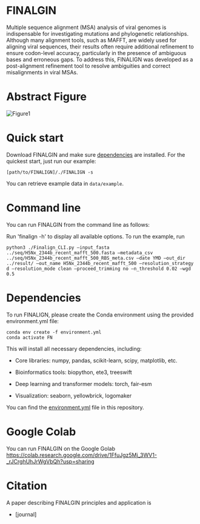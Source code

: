 # FINALGIN
Multiple sequence alignment (MSA) analysis of viral genomes is indispensable for investigating mutations and phylogenetic relationships. Although many alignment tools, such as MAFFT, are widely used for aligning viral sequences, their results often require additional refinement to ensure codon-level accuracy, particularly in the presence of ambiguous bases and erroneous gaps. To address this, FINALIGN was developed as a post-alignment refinement tool to resolve ambiguities and correct misalignments in viral MSAs.

# Abstract Figure

![Figure1](https://github.com/user-attachments/assets/0ae0edb2-7b5a-49dd-afbc-bc674bece8e8)

# Quick start
Download FINALGIN and make sure [dependencies](#dependencies-and-os) are installed. For the quickest start, just run our example:

`[path/to/FINALIGN]/./FINALIGN -s`

You can retrieve example data in `data/example`.

# Command line
You can run FINALGIN from the command line as follows:

Run 'finalign -h' to display all available options. 
To run the example, run

```
python3 ./Finalign_CLI.py —input_fasta ../seq/H5Nx_2344b_recent_mafft_500.fasta —metadata_csv ../seq/H5Nx_2344b_recent_mafft_500_RBS_meta.csv —date YMD —out_dir ../result/ —out_name H5Nx_2344b_recent_mafft_500 —resolution_strategy d —resolution_mode clean —proceed_trimming no —n_threshold 0.02 —wgd 0.5
```

# Dependencies
To run FINALIGN, please create the Conda environment using the provided environment.yml file:
```
conda env create -f environment.yml
conda activate FN
```

This will install all necessary dependencies, including:

* Core libraries: numpy, pandas, scikit-learn, scipy, matplotlib, etc.

* Bioinformatics tools: biopython, ete3, treeswift

* Deep learning and transformer models: torch, fair-esm

* Visualization: seaborn, yellowbrick, logomaker

You can find the [environment.yml]() file in this repository.

# Google Colab
You can run FINALGIN on the Google Golab https://colab.research.google.com/drive/1FfuJgz5Mj_3WV1-_rJCrghUhJrWgVbQh?usp=sharing


# Citation
A paper describing FINALGIN principles and application is

* [journal]
